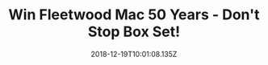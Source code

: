 ---
campaign-uuid: "c-396dfa53-809e-412a-b0b4-55322fa792bf"
type: "Competition"
category: "Music"
date: "2018-12-19T10:01:08.135Z"
end-date: "2019-02-19T23:59:00.000Z"
disable-form: false
is_promoted: false
has_entry_page: true
title: "Win Fleetwood Mac 50 Years - Don't Stop Box Set!"
competition-description: "<p>Fleetwood Mac will celebrate a half century of music\
  \ this autumn with a new 50 song collection that is the first to explore the group’\
  s entire career, from their early days playing the blues, to their global success\
  \ as one of the most-enduring and best-selling bands in rock history. </p>\r\n<p>Want\
  \ it? Click below for a chance to win!</p>"
hero-header: "Win Fleetwood Mac 50 Years - Don't Stop Box Set!"
terms-confirmation: "N/A"
banner-img: "https://assets.expresslyapp.com/asset-e8524b98-99a2-4211-9da5-d9c9d1e96eb1.jpg"
logo-left-href: "http://club.expressly.io"
logo-left-image: "https://assets.expresslyapp.com/asset-621130e9-e9ea-4d22-895b-f1d2cb34b305.jpg"
logo-left-title: "Expressly Club"
bg-image-hero: "https://assets.expresslyapp.com/asset-2913f2b1-b411-4eb0-91dd-d8c78546f6a2.jpg"
bg-image-first: "https://assets.expresslyapp.com/asset-aee23187-9a2c-4175-bd9f-0ffc24d7bd32.jpg"
section1-content: "<p>The new compilation touches on every era in the band’s rich\
  \ history and offers a deep dive into Fleetwood Mac’s expansive catalogue by bringing\
  \ together essential tracks released between 1968 and 2013. </p>\r\n<p>‘50 YEARS—\
  DON’T STOP’ also highlights the talented musicians who have recorded under the Fleetwood\
  \ Mac banner over the years, including Peter Green, Mick Fleetwood, Jeremy Spencer,\
  \ John McVie, Danny Kirwan, Christine McVie, Bob Welch, Bob Weston, Lindsey Buckingham,\
  \ Stevie Nicks, Billy Burnette, Rick Vito, Dave Mason and Bekka Bramlett. The collection\
  \ also features rare photos from the band’s career along with new liner notes by\
  \ veteran music writer David Wild.</p>\r\n<p>Enter the form below for a chance to\
  \ win and it could be yours!</p>"
entry-title: "Win Fleetwood Mac 50 Years - Don't Stop Box Set!"
entry-content: "Enter the draw to win Fleetwood Mac 50 Years - Don't Stop Box Set\
  \ by completing the form below before 23:59 on 19th of February 2019."
has-winner: false
prize-description: "Fleetwood Mac 50 Years - Don't Stop Box Set."
special-conditions: "Multiple entries are allowed up to one every day."
country-restrictions:
- "GB"
---